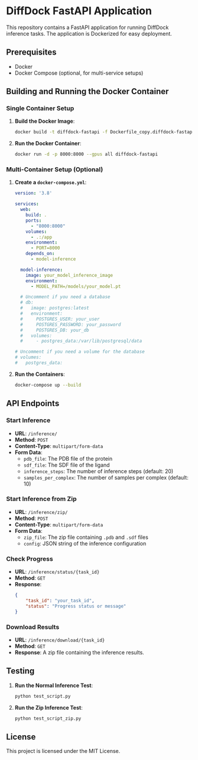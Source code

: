 # DiffDock FastAPI Application

This repository contains a FastAPI application for running DiffDock inference tasks. The application is Dockerized for easy deployment.

## Prerequisites

- Docker
- Docker Compose (optional, for multi-service setups)

## Building and Running the Docker Container

### Single Container Setup

1. **Build the Docker Image**:
    ```sh
    docker build -t diffdock-fastapi -f Dockerfile_copy.diffdock-fastapi .
    ```

2. **Run the Docker Container**:
    ```sh
    docker run -d -p 8000:8000 --gpus all diffdock-fastapi
    ```

### Multi-Container Setup (Optional)

1. **Create a `docker-compose.yml`**:
    ```yaml
    version: '3.8'

    services:
      web:
        build: .
        ports:
          - "8000:8000"
        volumes:
          - .:/app
        environment:
          - PORT=8000
        depends_on:
          - model-inference

      model-inference:
        image: your_model_inference_image
        environment:
          - MODEL_PATH=/models/your_model.pt

      # Uncomment if you need a database
      # db:
      #   image: postgres:latest
      #   environment:
      #     POSTGRES_USER: your_user
      #     POSTGRES_PASSWORD: your_password
      #     POSTGRES_DB: your_db
      #   volumes:
      #     - postgres_data:/var/lib/postgresql/data

    # Uncomment if you need a volume for the database
    # volumes:
    #   postgres_data:
    ```

2. **Run the Containers**:
    ```sh
    docker-compose up --build
    ```

## API Endpoints

### Start Inference

- **URL**: `/inference/`
- **Method**: `POST`
- **Content-Type**: `multipart/form-data`
- **Form Data**:
    - `pdb_file`: The PDB file of the protein
    - `sdf_file`: The SDF file of the ligand
    - `inference_steps`: The number of inference steps (default: 20)
    - `samples_per_complex`: The number of samples per complex (default: 10)

### Start Inference from Zip

- **URL**: `/inference/zip/`
- **Method**: `POST`
- **Content-Type**: `multipart/form-data`
- **Form Data**:
    - `zip_file`: The zip file containing `.pdb` and `.sdf` files
    - `config`: JSON string of the inference configuration

### Check Progress

- **URL**: `/inference/status/{task_id}`
- **Method**: `GET`
- **Response**:
    ```json
    {
        "task_id": "your_task_id",
        "status": "Progress status or message"
    }
    ```

### Download Results

- **URL**: `/inference/download/{task_id}`
- **Method**: `GET`
- **Response**: A zip file containing the inference results.

## Testing

1. **Run the Normal Inference Test**:
    ```sh
    python test_script.py
    ```

2. **Run the Zip Inference Test**:
    ```sh
    python test_script_zip.py
    ```

## License

This project is licensed under the MIT License.
